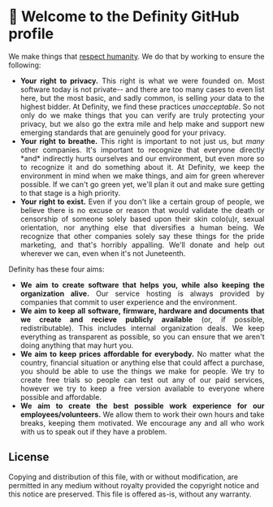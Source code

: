 # :wave: Welcome to the Definity GitHub profile
<p align="justify">We make things that <a href="#respecting-humanity">respect humanity</a>. We do that by working to ensure the following:
<ul>
  <li align="justify"><b>Your right to privacy.</b> This right is what we were founded on. Most software today is not private-- and there are too many cases to even list here, but the most basic, and sadly common, is selling <i>your</i> data to the highest bidder. At Definity, we find these practices <i>unacceptable</i>. So not only do we make things that you can verify are truly protecting your privacy, but we also go the extra mile and help make and support new emerging standards that are genuinely good for your privacy.</li>
  <li align="justify"><b>Your right to breathe.</b> This right is important to not just us, but <i>many</i> other companies. It's important to recognize that everyone directly *and* indirectly hurts ourselves and our environment, but even more so to recognize it and do something about it. At Definity, we keep the environment in mind when we make things, and aim for green wherever possible. If we can't go green yet, we'll plan it out and make sure getting to that stage is a high priority.</li>
  <li align="justify"><b>Your right to exist.</b> Even if you don't like a certain group of people, we believe there is no excuse or reason that would validate the death or censorship of someone solely based upon their skin colo(u)r, sexual orientation, nor anything else that diversifies a human being. We recognize that other companies solely say these things for the pride marketing, and that's horribly appalling. We'll donate and help out wherever we can, even when it's not Juneteenth.</li>
</ul>

Definity has these four aims:
<ul>
  <li align="justify"><b>We aim to create software that helps you, while also keeping the organization alive.</b> Our service hosting is always provided by companies that commit to user experience and the environment.</li>
  <li align="justify"><b>We aim to keep all software, firmware, hardware and documents that we create and recieve publicly available</b> (or, if possible, redistributable). This includes internal organization deals. We keep everything as transparent as possible, so you can ensure that we aren't doing anything that may hurt you.</li>
  <li align="justify"><b>We aim to keep prices affordable for everybody.</b> No matter what the country, financial situation or anything else that could affect a purchase, you should be able to use the things we make for people. We try to create free trials so people can test out any of our paid services, however we try to keep a free version available to everyone where possible and affordable.</li>
  <li align="justify"><b>We aim to create the best possible work experience for our employees/volunteers.</b> We allow them to work their own hours and take breaks, keeping them motivated. We encourage any and all who work with us to speak out if they have a problem.</li>
</ul>

## License
Copying and distribution of this file, with or without modification, are permitted in any medium without royalty provided the copyright notice and this notice are preserved.  This file is offered as-is, without any warranty.
